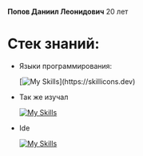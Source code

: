 __Попов Даниил Леонидович__ 20 лет

# Стек знаний:
- Языки программирования:

  [![My Skills](https://skillicons.dev/icons?i=cpp,cmake,qt,visualstudio,)](https://skillicons.dev)

- Так же изучал

  [![My Skills](https://skillicons.dev/icons?i=js,html,css,php,mysql,cs,github)](https://skillicons.dev)

- Ide

  [![My Skills](https://skillicons.dev/icons?i=qt,clion,visualstudio,vscode)](https://skillicons.dev)
